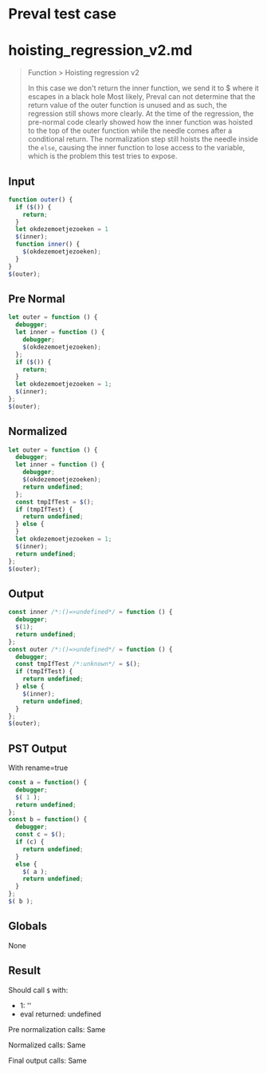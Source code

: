 # Preval test case

# hoisting_regression_v2.md

> Function > Hoisting regression v2
>
> In this case we don't return the inner function, we send it to $ where it escapes in a black hole
> Most likely, Preval can not determine that the return value of the outer function is unused
> and as such, the regression still shows more clearly.
> At the time of the regression, the pre-normal code clearly showed how the inner function was
> hoisted to the top of the outer function while the needle comes after a conditional return.
> The normalization step still hoists the needle inside the `else`, causing the inner function to
> lose access to the variable, which is the problem this test tries to expose.

## Input

`````js filename=intro
function outer() {
  if ($()) {
    return;
  }
  let okdezemoetjezoeken = 1
  $(inner);
  function inner() {
    $(okdezemoetjezoeken);
  }
}
$(outer);


`````

## Pre Normal


`````js filename=intro
let outer = function () {
  debugger;
  let inner = function () {
    debugger;
    $(okdezemoetjezoeken);
  };
  if ($()) {
    return;
  }
  let okdezemoetjezoeken = 1;
  $(inner);
};
$(outer);
`````

## Normalized


`````js filename=intro
let outer = function () {
  debugger;
  let inner = function () {
    debugger;
    $(okdezemoetjezoeken);
    return undefined;
  };
  const tmpIfTest = $();
  if (tmpIfTest) {
    return undefined;
  } else {
  }
  let okdezemoetjezoeken = 1;
  $(inner);
  return undefined;
};
$(outer);
`````

## Output


`````js filename=intro
const inner /*:()=>undefined*/ = function () {
  debugger;
  $(1);
  return undefined;
};
const outer /*:()=>undefined*/ = function () {
  debugger;
  const tmpIfTest /*:unknown*/ = $();
  if (tmpIfTest) {
    return undefined;
  } else {
    $(inner);
    return undefined;
  }
};
$(outer);
`````

## PST Output

With rename=true

`````js filename=intro
const a = function() {
  debugger;
  $( 1 );
  return undefined;
};
const b = function() {
  debugger;
  const c = $();
  if (c) {
    return undefined;
  }
  else {
    $( a );
    return undefined;
  }
};
$( b );
`````

## Globals

None

## Result

Should call `$` with:
 - 1: '<function>'
 - eval returned: undefined

Pre normalization calls: Same

Normalized calls: Same

Final output calls: Same
